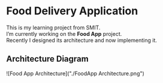 # Food Delivery Application  

This is my learning project from SMIT.  
I’m currently working on the **Food App** project.  
Recently I designed its architecture and now implementing it.

## Architecture Diagram  

![Food App Architecture]("./FoodApp Architecture.png")
